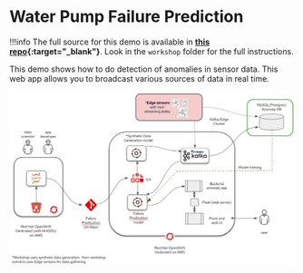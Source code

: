 # Water Pump Failure Prediction

!!!info
    The full source for this demo is available in **[this repo](https://github.com/Enterprise-Neurosystem/edge-anomaly-detection){:target="_blank"}**. Look in the `workshop` folder for the full instructions.

This demo shows how to do detection of anomalies in sensor data. This web app allows you to broadcast various sources of data in real time.

![Architecture](img/architecture.png)